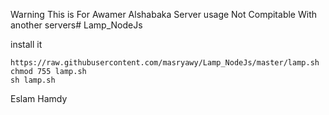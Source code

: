 Warning
This is For Awamer Alshabaka Server usage Not Compitable With another servers# Lamp_NodeJs

install it 
```
https://raw.githubusercontent.com/masryawy/Lamp_NodeJs/master/lamp.sh
chmod 755 lamp.sh
sh lamp.sh
```

Eslam Hamdy
